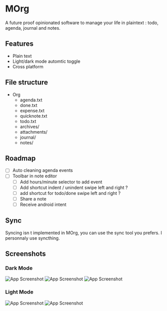 # MOrg

A future proof opinionated software to manage your life in plaintext : todo, agenda, journal and notes.

## Features

- Plain text
- Light/dark mode automtic toggle
- Cross platform

## File structure

- Org
  - agenda.txt
  - done.txt
  - expense.txt
  - quicknote.txt
  - todo.txt
  - archives/
  - attachments/
  - journal/
  - notes/

## Roadmap

- [ ] Auto cleaning agenda events
- [ ] Toolbar in note editor
  - [ ] Add hours/minute selector to add event
  - [ ] Add shortcut indent / unindent
    swipe left and right ?
  - [ ] add shortcut for todo/done
    swipe left and right ?
  - [ ] Share a note
  - [ ] Receive android intent

## Sync

Syncing isn t implemented in MOrg, you can use the sync tool you prefers. I personnaly use syncthing.

## Screenshots

### Dark Mode
![App Screenshot](screenshots/main_dark.jpg)
![App Screenshot](screenshots/main_dark_notes.jpg)
![App Screenshot](screenshots/note_dark.jpg)

### Light Mode
![App Screenshot](screenshots/main.jpg)
![App Screenshot](screenshots/note.jpg)

